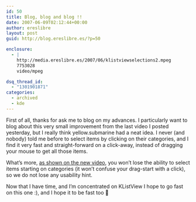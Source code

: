 ```yaml
---
id: 50
title: Blog, blog and blog !!
date: 2007-06-09T02:12:44+00:00
author: ereslibre
layout: post
guid: http://blog.ereslibre.es/?p=50

enclosure:
  - |
    http://media.ereslibre.es/2007/06/klistviewselections2.mpeg
    7753028
    video/mpeg

dsq_thread_id:
  - "1301901871"
categories:
  - archived
  - kde
---
```

First of all, thanks for ask me to blog on my advances. I particularly want to blog about this very small improvement from the last video I posted yesterday, but I really think yellow.submarine had a neat idea. I never (and nobody) told me before to select items by clicking on their categories, and I find it very fast and straight-forward on a click-away, instead of dragging your mouse to get all those items.

What&#8217;s more, [as shown on the new video](http://media.ereslibre.es/2007/06/klistviewselections2.mpeg), you won&#8217;t lose the ability to select items starting on categories (it won&#8217;t confuse your drag-start with a click), so we do not lose any usability hint.

Now that I have time, and I&#8217;m concentrated on KListView I hope to go fast on this one :), and I hope it to be fast too 🙂
